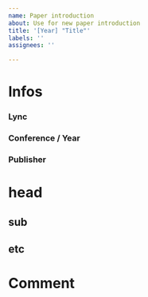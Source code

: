 ```yaml
---
name: Paper introduction
about: Use for new paper introduction
title: '[Year] "Title"'
labels: ''
assignees: ''

---
```


# Infos
### Lync
### Conference / Year
### Publisher

# head
## sub

## etc

# Comment

